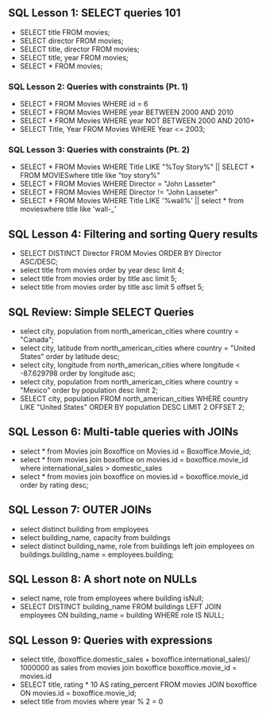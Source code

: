 ## SQL Lesson 1: SELECT queries 101

+ SELECT title FROM movies;
+ SELECT director FROM movies;
+ SELECT title, director FROM movies;
+ SELECT title, year FROM movies;
+ SELECT * FROM movies;


### SQL Lesson 2: Queries with constraints (Pt. 1)

+ SELECT *
  FROM Movies
  WHERE id = 6
+ SELECT * 
  FROM Movies
  WHERE year BETWEEN 2000 AND 2010
+ SELECT *
  FROM Movies
  WHERE year NOT BETWEEN 2000 AND 2010+
+ SELECT Title, Year FROM Movies
   WHERE Year <= 2003;


### SQL Lesson 3: Queries with constraints (Pt. 2)

+ SELECT * FROM Movies
  WHERE Title LIKE "%Toy Story%"  || SELECT * FROM MOVIESwhere title like "toy story%"
+ SELECT * FROM Movies
  WHERE Director = "John Lasseter"
+ SELECT * FROM Movies
  WHERE Director != "John Lasseter"
+ SELECT * FROM Movies
  WHERE Title LIKE '%wall%' || select * from movieswhere title like 'wall-_'


## SQL Lesson 4: Filtering and sorting Query results

+ SELECT DISTINCT Director FROM Movies
  ORDER BY Director ASC/DESC;
+ select title from movies
  order by year desc
  limit 4;
+ select title from movies
  order by title asc
  limit 5;
+ select title from movies
  order by title asc
  limit 5 offset 5;

## SQL Review: Simple SELECT Queries

+ select city, population from north_american_cities
  where country = "Canada";
+ select city, latitude from north_american_cities
  where country = "United States"
  order by latitude desc;
+ select city, longitude from north_american_cities
  where longitude < -87.629798
  order by longitude asc;
+ select city, population from north_american_cities
  where country = "Mexico"
  order by population desc
  limit 2;
+ SELECT city, population FROM north_american_cities
  WHERE country LIKE "United States"
  ORDER BY population DESC
  LIMIT 2 OFFSET 2;


## SQL Lesson 6: Multi-table queries with JOINs


+ select * from Movies
  join Boxoffice
  on Movies.id = Boxoffice.Movie_id;
+ select * from movies
  join boxoffice
  on movies.id = boxoffice.movie_id
  where international_sales > domestic_sales
+ select * from movies
  join boxoffice
  on movies.id = boxoffice.movie_id
  order by rating desc;


## SQL Lesson 7: OUTER JOINs


+ select distinct building from employees
+ select building_name, capacity from buildings
+ select distinct building_name, role
  from buildings
  left join employees
  on buildings.building_name = employees.building;


## SQL Lesson 8: A short note on NULLs

+ select name, role
  from employees
  where building isNull;
+ SELECT DISTINCT building_name
  FROM buildings 
  LEFT JOIN employees
    ON building_name = building
  WHERE role IS NULL;


## SQL Lesson 9: Queries with expressions


+ select title, (boxoffice.domestic_sales + boxoffice.international_sales)/ 1000000 as sales
 from movies
 join boxoffice
  boxoffice.movie_id = movies.id
+ SELECT title, rating * 10 AS rating_percent
  FROM movies
  JOIN boxoffice
    ON movies.id = boxoffice.movie_id;
+ select title 
  from movies
  where year % 2 = 0



